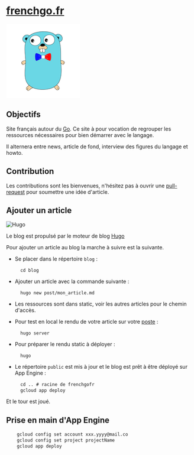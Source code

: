 # [frenchgo.fr](https://frenchgo.fr)

![french gopher](blog/themes/hugo-theme-cactus-plus/static/images/avatar@2x.png "french gopher")


## Objectifs
Site français autour du [Go](https://golang.org/doc/install). Ce site à pour vocation de regrouper les ressources nécessaires pour bien démarrer avec le langage.

Il alternera entre news, article de fond, interview des figures du langage et howto.

## Contribution
Les contributions sont les bienvenues, n'hésitez pas à ouvrir une [pull-request](https://github.com/frenchgofr/frenchgofr) pour soumettre une idée d'article.

## Ajouter un article

![Hugo](https://raw.githubusercontent.com/gohugoio/hugoDocs/master/static/img/hugo-logo.png)

Le blog est propulsé par le moteur de blog [Hugo](https://gohugo.io/)

Pour ajouter un article au blog la marche à suivre est la suivante.

* Se placer dans le répertoire `blog` : 

        cd blog
        
* Ajouter un article avec la commande suivante :
        
        hugo new post/mon_article.md   
        
* Les ressources sont dans static, voir les autres articles pour le chemin d'accès.

* Pour test en local le rendu de votre article sur votre [poste](localhost:1313) :

        hugo server
        
* Pour préparer le rendu static à déployer :
        
        hugo                      

* Le répertoire `public` est mis à jour et le blog est prêt à être déployé sur App Engine :
    
        cd .. # racine de frenchgofr
        gcloud app deploy         

Et le tour est joué.

## Prise en main d'App Engine

        gcloud config set account xxx.yyyy@mail.co
        gcloud config set project projectName
        gcloud app deploy
        
